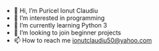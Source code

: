- 👋 Hi, I’m Puricel Ionut Claudiu
- 👀 I’m interested in programming
- 🌱 I’m currently learning Python 3
- 💞️ I’m looking to join beginner projects
- 📫 How to reach me ionutclaudiu50@yahoo.com

<!---
PuricelIonut/PuricelIonut is a ✨ special ✨ repository because its `README.md` (this file) appears on your GitHub profile.
You can click the Preview link to take a look at your changes.
--->

